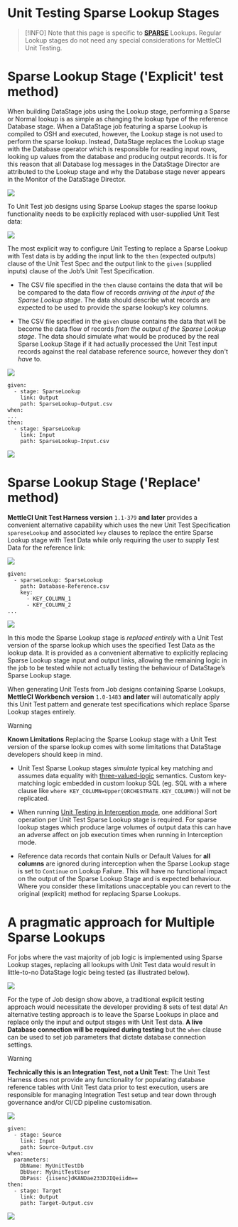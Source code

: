 # Unit Testing Sparse Lookup Stages

> [!INFO]
> Note that this page is specific to [**SPARSE**](https://www.ibm.com/docs/en/iis/11.7?topic=stages-database-sparse-lookup-vs-join) Lookups. Regular Lookup stages do not need any special considerations for MettleCI Unit Testing.

# Sparse Lookup Stage ('Explicit' test method)

When building DataStage jobs using the Lookup stage, performing a Sparse or Normal lookup is as simple as changing the lookup type of the reference Database stage. When a DataStage job featuring a sparse Lookup is compiled to OSH and executed, however, the Lookup stage is not used to perform the sparse lookup. Instead, DataStage replaces the Lookup stage with the Database operator which is responsible for reading input rows, looking up values from the database and producing output records. It is for this reason that all Database log messages in the DataStage Director are attributed to the Lookup stage and why the Database stage never appears in the Monitor of the DataStage Director.

![](./attachments/image-20200129-024550.png)

To Unit Test job designs using Sparse Lookup stages the sparse lookup functionality needs to be explicitly replaced with user-supplied Unit Test data:

![](./attachments/image-20221116-231138.png)

The most explicit way to configure Unit Testing to replace a Sparse Lookup with Test data is by adding the input link to the `then` (expected outputs) clause of the Unit Test Spec and the output link to the `given` (supplied inputs) clause of the Job’s Unit Test Specification.

*   The CSV file specified in the `then` clause contains the data that will be be compared to the data flow of records *arriving at the input of the Sparse Lookup stage*. The data should describe what records are expected to be used to provide the sparse lookup’s key columns.
    
*   The CSV file specified in the `given` clause contains the data that will be become the data flow of records *from the output of the Sparse Lookup stage*. The data should simulate what would be produced by the real Sparse Lookup Stage if it had actually processed the Unit Test input records against the real database reference source, however they don't *have* to.
    

![](./attachments/image-20200129-014439.png)

```
given:
  - stage: SparseLookup
    link: Output
    path: SparseLookup-Output.csv
when:
...
then:
  - stage: SparseLookup
    link: Input
    path: SparseLookup-Input.csv
```

![](./attachments/image-20200129-014525.png)

# Sparse Lookup Stage ('Replace' method)

**MettleCI Unit Test Harness version** `1.1-379` **and later** provides a convenient alternative capability which uses the new Unit Test Specification `spareseLookup` and associated `key` clauses to replace the entire Sparse Lookup stage with Test Data while only requiring the user to supply Test Data for the reference link:

![](./attachments/image-20200129-014439.png)

```
given:
  - sparseLookup: SparseLookup
    path: Database-Reference.csv
    key:
      - KEY_COLUMN_1
      - KEY_COLUMN_2
...
```

![](./attachments/image-20221116-232511.png)

In this mode the Sparse Lookup stage is *replaced entirely* with a Unit Test version of the sparse lookup which uses the specified Test Data as the lookup data. It is provided as a convenient alternative to explicitly replacing Sparse Lookup stage input and output links, allowing the remaining logic in the job to be tested while not actually testing the behaviour of DataStage’s Sparse Lookup stage.

When generating Unit Tests from Job designs containing Sparse Lookups, **MettleCI Workbench version** `1.0-1483` **and later** will automatically apply this Unit Test pattern and generate test specifications which replace Sparse Lookup stages entirely.

> [!WARNING]
> **Known Limitations**
> Replacing the Sparse Lookup stage with a Unit Test version of the sparse lookup comes with some limitations that DataStage developers should keep in mind.
> *   Unit Test Sparse Lookup stages *simulate* typical key matching and assumes data equality with [three-valued-logic](https://en.wikipedia.org/wiki/Three-valued_logic) semantics. Custom key-matching logic embedded in custom lookup SQL (eg. SQL with a where clause like `where KEY_COLUMN=Upper(ORCHESTRATE.KEY_COLUMN)`) will not be replicated.
>     
> *   When running [Unit Testing in Interception mode](https://datamigrators.atlassian.net/wiki/spaces/MCIDOC/pages/437518414/Intercepting+Existing+Test+Data), one additional Sort operation per Unit Test Sparse Lookup stage is required. For sparse lookup stages which produce large volumes of output data this can have an adverse affect on job execution times when running in Interception mode.
>     
> *   Reference data records that contain Nulls or Default Values for **all columns** are ignored during interception when the Sparse Lookup stage is set to `Continue` on Lookup Failure. This will have no functional impact on the output of the Sparse Lookup Stage and is expected behaviour.
> Where you consider these limitations unacceptable you can revert to the original (explicit) method for replacing Sparse Lookups.

# A pragmatic approach for Multiple Sparse Lookups

For jobs where the vast majority of job logic is implemented using Sparse Lookup stages, replacing all lookups with Unit Test data would result in little-to-no DataStage logic being tested (as illustrated below).

![](./attachments/image-20200129-035608.png)

For the type of Job design show above, a traditional explicit testing approach would necessitate the developer providing 8 sets of test data! An alternative testing approach is to leave the Sparse Lookups in place and replace only the input and output stages with Unit Test data. **A live Database connection will be required during testing** but the `when` clause can be used to set job parameters that dictate database connection settings.

> [!WARNING]
> **Technically this is an Integration Test, not a Unit Test:** The Unit Test Harness does not provide any functionality for populating database reference tables with Unit Test data prior to test execution, users are responsible for managing Integration Test setup and tear down through governance and/or CI/CD pipeline customisation.

![](./attachments/image-20200129-040758.png)

```
given:
  - stage: Source
    link: Input
    path: Source-Output.csv
when:
  parameters:
    DbName: MyUnitTestDb
    DbUser: MyUnitTestUser
    DbPass: {iisenc}dKANDae233DJIQeiidm==
then:
  - stage: Target
    link: Output
    path: Target-Output.csv
```

![](./attachments/image-20200129-040641.png)